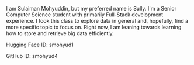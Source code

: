 I am Sulaiman Mohyuddin, but my preferred name is Sully. I'm a Senior Computer Science student with primarily Full-Stack development experience. I took this class to explore data in general and, hopefully, find a more specific topic to focus on. Right now, I am leaning towards learning how to store and retrieve big data efficiently.

Hugging Face ID: smohyud1

GitHub ID: smohyud4
